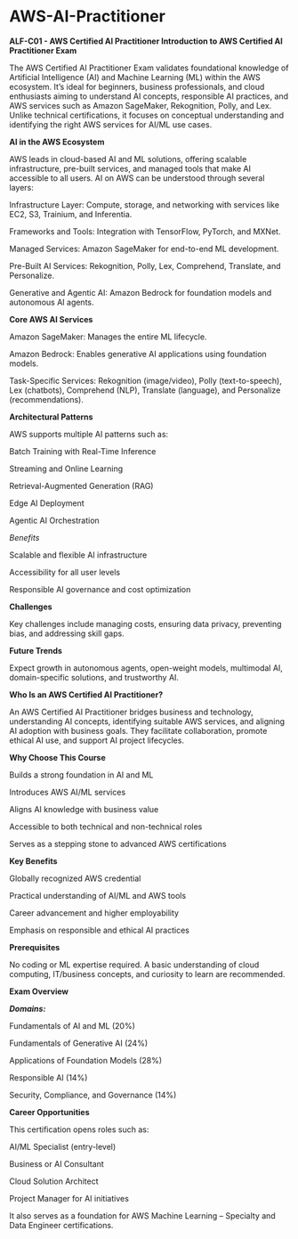 # AWS-AI-Practitioner
**ALF-C01 - AWS Certified AI Practitioner 
Introduction to AWS Certified AI Practitioner Exam**

The AWS Certified AI Practitioner Exam validates foundational knowledge of Artificial Intelligence (AI) and Machine Learning (ML) within the AWS ecosystem. It’s ideal for beginners, business professionals, and cloud enthusiasts aiming to understand AI concepts, responsible AI practices, and AWS services such as Amazon SageMaker, Rekognition, Polly, and Lex. Unlike technical certifications, it focuses on conceptual understanding and identifying the right AWS services for AI/ML use cases.

**AI in the AWS Ecosystem**

AWS leads in cloud-based AI and ML solutions, offering scalable infrastructure, pre-built services, and managed tools that make AI accessible to all users. AI on AWS can be understood through several layers:

Infrastructure Layer: Compute, storage, and networking with services like EC2, S3, Trainium, and Inferentia.

Frameworks and Tools: Integration with TensorFlow, PyTorch, and MXNet.

Managed Services: Amazon SageMaker for end-to-end ML development.

Pre-Built AI Services: Rekognition, Polly, Lex, Comprehend, Translate, and Personalize.

Generative and Agentic AI: Amazon Bedrock for foundation models and autonomous AI agents.

**Core AWS AI Services**

Amazon SageMaker: Manages the entire ML lifecycle.

Amazon Bedrock: Enables generative AI applications using foundation models.

Task-Specific Services: Rekognition (image/video), Polly (text-to-speech), Lex (chatbots), Comprehend (NLP), Translate (language), and Personalize (recommendations).

**Architectural Patterns**

AWS supports multiple AI patterns such as:

Batch Training with Real-Time Inference

Streaming and Online Learning

Retrieval-Augmented Generation (RAG)

Edge AI Deployment

Agentic AI Orchestration

_Benefits_

Scalable and flexible AI infrastructure

Accessibility for all user levels

Responsible AI governance and cost optimization

**Challenges**

Key challenges include managing costs, ensuring data privacy, preventing bias, and addressing skill gaps.

**Future Trends**

Expect growth in autonomous agents, open-weight models, multimodal AI, domain-specific solutions, and trustworthy AI.

**Who Is an AWS Certified AI Practitioner?**

An AWS Certified AI Practitioner bridges business and technology, understanding AI concepts, identifying suitable AWS services, and aligning AI adoption with business goals. They facilitate collaboration, promote ethical AI use, and support AI project lifecycles.

**Why Choose This Course**

Builds a strong foundation in AI and ML

Introduces AWS AI/ML services

Aligns AI knowledge with business value

Accessible to both technical and non-technical roles

Serves as a stepping stone to advanced AWS certifications

**Key Benefits**

Globally recognized AWS credential

Practical understanding of AI/ML and AWS tools

Career advancement and higher employability

Emphasis on responsible and ethical AI practices

**Prerequisites**

No coding or ML expertise required. A basic understanding of cloud computing, IT/business concepts, and curiosity to learn are recommended.

**Exam Overview**

_**Domains:**_

Fundamentals of AI and ML (20%)

Fundamentals of Generative AI (24%)

Applications of Foundation Models (28%)

Responsible AI (14%)

Security, Compliance, and Governance (14%)

**Career Opportunities**

This certification opens roles such as:

AI/ML Specialist (entry-level)

Business or AI Consultant

Cloud Solution Architect

Project Manager for AI initiatives

It also serves as a foundation for AWS Machine Learning – Specialty and Data Engineer certifications.
